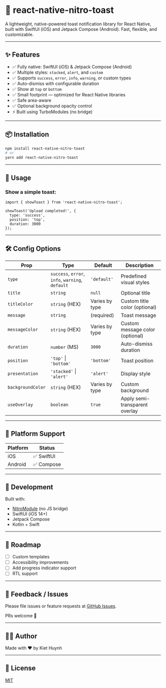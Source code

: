 # 🚀 react-native-nitro-toast

A lightweight, native-powered toast notification library for React Native, built with SwiftUI (iOS) and Jetpack Compose (Android). Fast, flexible, and customizable.

---

## ✨ Features

- ✅ Fully native: SwiftUI (iOS) & Jetpack Compose (Android)
- ✅ Multiple styles: `stacked`, `alert`, and `custom`
- ✅ Supports `success`, `error`, `info`, `warning`, or custom types
- ✅ Auto-dismiss with configurable duration
- ✅ Show at `top` or `bottom`
- ✅ Small footprint — optimized for React Native libraries
- ✅ Safe area-aware
- ✅ Optional background opacity control
- ⚡ Built using TurboModules (no bridge)

---

## 📦 Installation

```bash
npm install react-native-nitro-toast
# or
yarn add react-native-nitro-toast
```

---

## 🔧 Usage

### Show a simple toast:

```tsx
import { showToast } from 'react-native-nitro-toast';

showToast('Upload completed!', {
  type: 'success',
  position: 'top',
  duration: 3000
});
```

---

## 🛠 Config Options

| Prop             | Type                         | Default     | Description                                |
|------------------|------------------------------|-------------|--------------------------------------------|
| `type`           | `success`, `error`, `info`, `warning`, `default` | `'default'` | Predefined visual styles                   |
| `title`          | `string`                     | `null`      | Optional title                             |
| `titleColor`     | `string` (HEX)               | Varies by type      | Custom title color (optional)              |
| `message`        | `string`                     | (required)  | Toast message                              |
| `messageColor`   | `string` (HEX)               | Varies by type      | Custom message color (optional)            |
| `duration`       | `number` (MS)                | `3000`      | Auto-dismiss duration                      |
| `position`       | `'top'` \| `'bottom'`        | `'bottom'`  | Toast position                             |
| `presentation`   | `'stacked'` \| `'alert'`     | `'alert'`   | Display style                              |
| `backgroundColor`| `string` (HEX)               | Varies by type | Custom background                       |                      |
| `useOverlay`     | `boolean`                    | `true`      | Apply semi-transparent overlay             |

---

## 📱 Platform Support

| Platform | Status     |
|----------|------------|
| iOS      | ✅ SwiftUI |
| Android  | ✅ Compose |

---

## 🧰 Development

Built with:

- [NitroModule](https://nitro.margelo.com/) (no JS bridge) 
- SwiftUI (iOS 14+)
- Jetpack Compose
- Kotlin + Swift

---

## 🧩 Roadmap

- [ ] Custom templates
- [ ] Accessibility improvements
- [ ] Add progress indicator support
- [ ] RTL support

---

## 💬 Feedback / Issues

Please file issues or feature requests at [GitHub Issues](https://github.com/kiethuynh0904/react-native-nitro-toast/issues).

PRs welcome 🚀

---

## 👨‍💻 Author

Made with ❤️ by Kiet Huynh

---

## 📝 License

[MIT](./LICENSE)